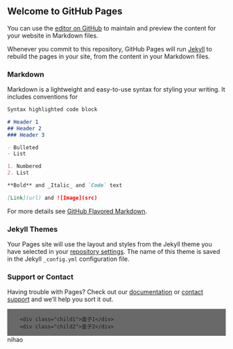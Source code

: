 ## Welcome to GitHub Pages

You can use the [editor on GitHub](https://github.com/kailunyu/myblog.io/edit/master/index.md) to maintain and preview the content for your website in Markdown files.

Whenever you commit to this repository, GitHub Pages will run [Jekyll](https://jekyllrb.com/) to rebuild the pages in your site, from the content in your Markdown files.

### Markdown

Markdown is a lightweight and easy-to-use syntax for styling your writing. It includes conventions for

```markdown
Syntax highlighted code block

# Header 1
## Header 2
### Header 3

- Bulleted
- List

1. Numbered
2. List

**Bold** and _Italic_ and `Code` text

[Link](url) and ![Image](src)
```

For more details see [GitHub Flavored Markdown](https://guides.github.com/features/mastering-markdown/).

### Jekyll Themes

Your Pages site will use the layout and styles from the Jekyll theme you have selected in your [repository settings](https://github.com/kailunyu/myblog.io/settings). The name of this theme is saved in the Jekyll `_config.yml` configuration file.

### Support or Contact

Having trouble with Pages? Check out our [documentation](https://help.github.com/categories/github-pages-basics/) or [contact support](https://github.com/contact) and we’ll help you sort it out.
<html>
<head>
<meta charset="utf-8">
<title>1122222</title>
<meta http-equiv="refresh"  content="">
</head>
<body onload="mm()"> 

<div class="father">
    
        <div class="child1">盒子1</div>
        <div class="child2">盒子2</div>
    
</div>  
<div>nihao </div>
<style>
    .father {overflow: hidden;  background-color: dimgrey}
    .child1 {width: 100px; height: 100px; float: left;background-color: coral;}
    .child2 { width: 200px;height: 200px;float: w;background-color: darkcyan;}   
  
</style>
</body>
<script>
function mm(){
    
    for( i=1 ; i<4; i++)
    { alert("无限循环i"+i)  }
                
   /* function n(){alert("无限循环"+i)}*/
             }

    
</script>

</html>
